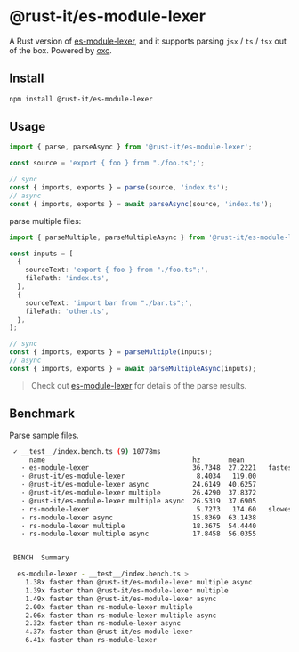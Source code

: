 # @rust-it/es-module-lexer

A Rust version of [es-module-lexer](https://github.com/guybedford/es-module-lexer), 
and it supports parsing `jsx` / `ts` / `tsx` out of the box. Powered by [oxc](https://github.com/oxc-project/oxc).

## Install

```sh
npm install @rust-it/es-module-lexer
```

## Usage

```ts
import { parse, parseAsync } from '@rust-it/es-module-lexer';

const source = 'export { foo } from "./foo.ts";';

// sync
const { imports, exports } = parse(source, 'index.ts');
// async
const { imports, exports } = await parseAsync(source, 'index.ts');
```

parse multiple files:

```ts
import { parseMultiple, parseMultipleAsync } from '@rust-it/es-module-lexer';

const inputs = [
  {
    sourceText: 'export { foo } from "./foo.ts";',
    filePath: 'index.ts',
  },
  {
    sourceText: 'import bar from "./bar.ts";',
    filePath: 'other.ts',
  },
];

// sync
const { imports, exports } = parseMultiple(inputs);
// async
const { imports, exports } = await parseMultipleAsync(inputs);
```

> Check out [es-module-lexer](https://github.com/guybedford/es-module-lexer) for details of the parse results.

## Benchmark

Parse [sample files](https://github.com/codpoe/es_module_lexer/tree/master/__test__/samples).

```sh
 ✓ __test__/index.bench.ts (9) 10778ms
     name                                     hz       mean
   · es-module-lexer                          36.7348  27.2221   fastest
   · @rust-it/es-module-lexer                  8.4034   119.00  
   · @rust-it/es-module-lexer async           24.6149  40.6257  
   · @rust-it/es-module-lexer multiple        26.4290  37.8372  
   · @rust-it/es-module-lexer multiple async  26.5319  37.6905  
   · rs-module-lexer                           5.7273   174.60   slowest
   · rs-module-lexer async                    15.8369  63.1438  
   · rs-module-lexer multiple                 18.3675  54.4440  
   · rs-module-lexer multiple async           17.8458  56.0355  


 BENCH  Summary

  es-module-lexer - __test__/index.bench.ts > 
    1.38x faster than @rust-it/es-module-lexer multiple async
    1.39x faster than @rust-it/es-module-lexer multiple
    1.49x faster than @rust-it/es-module-lexer async
    2.00x faster than rs-module-lexer multiple
    2.06x faster than rs-module-lexer multiple async
    2.32x faster than rs-module-lexer async
    4.37x faster than @rust-it/es-module-lexer
    6.41x faster than rs-module-lexer
```

